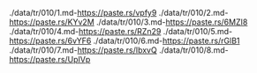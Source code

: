 ./data/tr/010/1.md-https://paste.rs/vpfy9
./data/tr/010/2.md-https://paste.rs/KYv2M
./data/tr/010/3.md-https://paste.rs/6MZI8
./data/tr/010/4.md-https://paste.rs/RZn29
./data/tr/010/5.md-https://paste.rs/6vYF6
./data/tr/010/6.md-https://paste.rs/rGlB1
./data/tr/010/7.md-https://paste.rs/IbxvQ
./data/tr/010/8.md-https://paste.rs/UpIVp